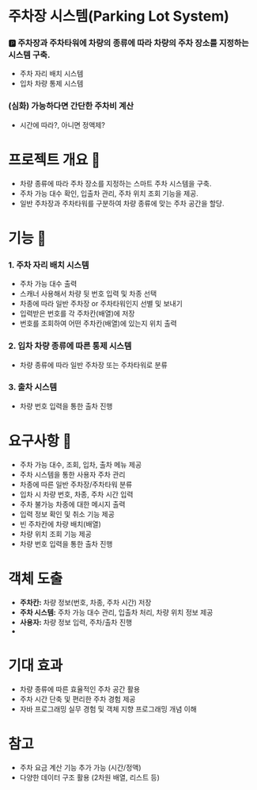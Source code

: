 # 주차장 시스템(Parking Lot System)
### 🅿️ 주차장과 주차타워에 차량의 종류에 따라 차량의 주차 장소를 지정하는 시스템 구축.


- 주차 자리 배치 시스템
- 입차 차량 통제 시스템

### (심화) 가능하다면 간단한 주차비 계산

- 시간에 따라?, 아니면 정액제?

# 프로젝트 개요 🚗

- 차량 종류에 따라 주차 장소를 지정하는 스마트 주차 시스템을 구축.
- 주차 가능 대수 확인, 입출차 관리, 주차 위치 조회 기능을 제공.
- 일반 주차장과 주차타워를 구분하여 차량 종류에 맞는 주차 공간을 할당.

# 기능 🔧

### 1. 주차 자리 배치 시스템

- 주차 가능 대수 출력
- 스캐너 사용해서 차량 뒷 번호 입력 및 차종 선택
- 차종에 따라 일반 주차장 or 주차타워인지 선별 및 보내기
- 입력받은 번호를 각 주차칸(배열)에 저장
- 번호를 조회하여 어떤 주차칸(배열)에 있는지 위치 출력

### 2. 입차 차량 종류에 따른 통제 시스템

- 차량 종류에 따라 일반 주차장 또는 주차타워로 분류

### 3. 출차 시스템

- 차량 번호 입력을 통한 출차 진행

# 요구사항 🔪

- 주차 가능 대수, 조회, 입차, 출차 메뉴 제공
- 주차 시스템을 통한 사용자 주차 관리
- 차종에 따른 일반 주차장/주차타워 분류
- 입차 시 차량 번호, 차종, 주차 시간 입력
- 주차 불가능 차종에 대한 메시지 출력
- 입력 정보 확인 및 취소 기능 제공
- 빈 주차칸에 차량 배치(배열)
- 차량 위치 조회 기능 제공
- 차량 번호 입력을 통한 출차 진행

# 객체 도출

- **주차칸:** 차량 정보(번호, 차종, 주차 시간) 저장
- **주차 시스템:** 주차 가능 대수 관리, 입출차 처리, 차량 위치 정보 제공
- **사용자:** 차량 정보 입력, 주차/출차 진행
- 

# 기대 효과

- 차량 종류에 따른 효율적인 주차 공간 활용
- 주차 시간 단축 및 편리한 주차 경험 제공
- 자바 프로그래밍 실무 경험 및 객체 지향 프로그래밍 개념 이해

# 참고

- 주차 요금 계산 기능 추가 가능 (시간/정액)
- 다양한 데이터 구조 활용 (2차원 배열, 리스트 등)
